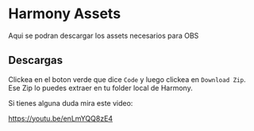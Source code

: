 
# Harmony Assets
Aqui se podran descargar los assets necesarios para OBS




## Descargas
Clickea en el boton verde que dice ```Code``` y luego clickea en ```Download Zip```.
Ese Zip lo puedes extraer en tu folder local de Harmony.

Si tienes alguna duda mira este video: 

https://youtu.be/enLmYQQ8zE4